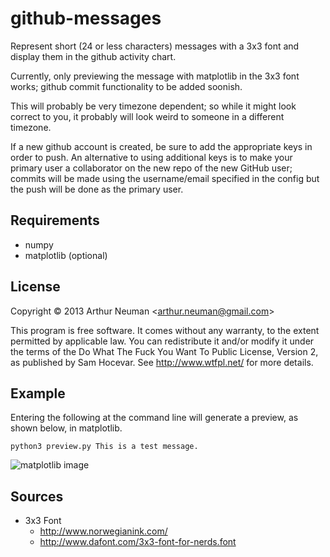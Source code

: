 github-messages
===============
Represent short (24 or less characters) messages with a 3x3 font and display
them in the github activity chart.

Currently, only previewing the message with matplotlib in the 3x3 font works;
github commit functionality to be added soonish.

This will probably be very timezone dependent; so while it might look correct
to you, it probably will look weird to someone in a different timezone.

If a new github account is created, be sure to add the appropriate keys in order
to push.  An alternative to using additional keys is to make your primary user
a collaborator on the new repo of the new GitHub user;  commits will be made
using the username/email specified in the config but the push will be done as
the primary user.

Requirements
----
- numpy
- matplotlib (optional)


License
----
Copyright © 2013 Arthur Neuman <<arthur.neuman@gmail.com>>

This program is free software. It comes without any warranty, to
the extent permitted by applicable law. You can redistribute it
and/or modify it under the terms of the Do What The Fuck You Want
To Public License, Version 2, as published by Sam Hocevar. See
<http://www.wtfpl.net/> for more details.

Example
----
Entering the following at the command line will generate a preview, as shown
below, in matplotlib.

    python3 preview.py This is a test message.

![matplotlib image](https://raw.github.com/zarthur/github-messages/master/images/test_message.png)

Sources
----

- 3x3 Font
  - http://www.norwegianink.com/
  - http://www.dafont.com/3x3-font-for-nerds.font
